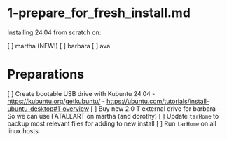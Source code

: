 
# 1-prepare_for_fresh_install.md

Installing 24.04 from scratch on:

[ ] martha (NEW!)
[ ] barbara
[ ] ava


# Preparations

[ ] Create bootable USB drive with Kubuntu 24.04
    - https://kubuntu.org/getkubuntu/
    - https://ubuntu.com/tutorials/install-ubuntu-desktop#1-overview
[ ] Buy new 2.0 T external drive for barbara
    - So we can use FATALLART on martha (and dorothy)
[ ] Update `tarHome` to backup most relevant files for adding to new install
[ ] Run `tarHome` on all linux hosts

